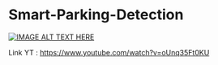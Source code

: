 # Smart-Parking-Detection

[![IMAGE ALT TEXT HERE](https://img.youtube.com/vi/oUnq35Ft0KU/0.jpg)](https://www.youtube.com/watch?v=oUnq35Ft0KU)

Link YT : https://www.youtube.com/watch?v=oUnq35Ft0KU
